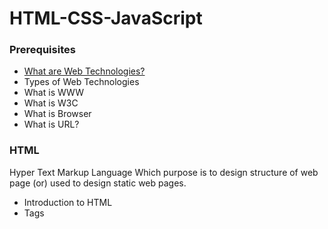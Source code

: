 # HTML-CSS-JavaScript

### Prerequisites
- [What are Web Technologies?]()
- Types of Web Technologies
- What is WWW
- What is W3C
- What is Browser
- What is URL?


### HTML
Hyper Text Markup Language Which purpose is to design structure of web page (or) used to design static web pages.

- Introduction to HTML
- Tags
